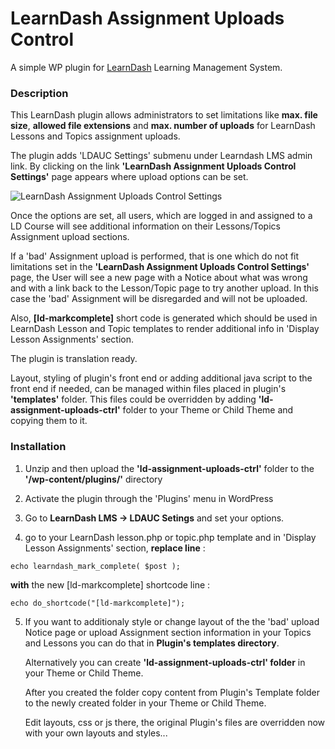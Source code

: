 # LearnDash Assignment Uploads Control

A simple WP plugin for [LearnDash](https://www.learndash.com/) Learning Management System.

### Description

This LearnDash plugin allows administrators to set limitations like **max. file size**, **allowed file extensions** and **max. number of uploads** for LearnDash Lessons and Topics assignment uploads.

The plugin adds 'LDAUC Settings' submenu under Learndash LMS admin link. By clicking on the link **'LearnDash Assignment Uploads Control Settings'** page appears where upload options can be set.

![LearnDash Assignment Uploads Control Settings](http://brbaso.com/images/ld-assignment-uploads-ctrl/screenshot-1.png)

Once the options are set, all users, which are logged in and assigned to a LD Course will see additional information on their Lessons/Topics Assignment upload sections.

If a 'bad' Assignment upload is performed, that is one which do not fit limitations set in the **'LearnDash Assignment Uploads Control Settings'** page, the User will see a new page with a Notice about what was wrong and with a  link back to the Lesson/Topic page to try another upload. In this case the 'bad' Assignment will be disregarded and will not be uploaded.

Also, **[ld-markcomplete]** short code is generated which should be used in LearnDash Lesson and Topic templates to render additional info in 'Display Lesson Assignments' section.

The plugin is translation ready.

Layout, styling of plugin's front end or adding additional java script to the front end if needed, can be managed within files placed in plugin's **'templates'** folder. This files could be overridden by adding **'ld-assignment-uploads-ctrl'** folder to your Theme or Child Theme and copying them to it.

### Installation

1. Unzip and then upload the **'ld-assignment-uploads-ctrl'** folder to the **'/wp-content/plugins/'** directory

2. Activate the plugin through the 'Plugins' menu in WordPress

3. Go to **LearnDash LMS -> LDAUC Setings** and set your options.

4. go to your LearnDash lesson.php or topic.php template and in 'Display Lesson Assignments' section, **replace line** :
```
echo learndash_mark_complete( $post );
```
**with** the new [ld-markcomplete] shortcode line :
``` 
echo do_shortcode("[ld-markcomplete]");
```

5. If you want to additionaly style or change layout of the the 'bad' upload Notice page or upload Assignment section information in your Topics and Lessons you can do that in **Plugin's templates directory**. 

    Alternatively you can create **'ld-assignment-uploads-ctrl' folder** in your Theme or Child Theme. 
    
    After you created the folder copy content from Plugin's Template folder to the newly created folder in your Theme or Child Theme. 
    
    Edit layouts, css or js there, the original Plugin's files are overridden now with your own layouts and styles...


